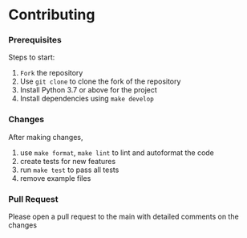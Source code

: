 # Contributing
### Prerequisites
Steps to start: 
1. `Fork` the repository
2. Use `git clone` to clone the fork of the repository  
3. Install Python 3.7 or above for the project 
4. Install dependencies using `make develop`

### Changes
After making changes,  
1. use `make format`, `make lint` to lint and autoformat the code
2. create tests for new features 
3. run `make test` to pass all tests
4. remove example files

### Pull Request
Please open a pull request to the main with detailed comments on the changes